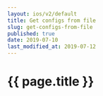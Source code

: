 ```yaml
---
layout: ios/v2/default
title: Get configs from file
slug: get-configs-from-file
published: true
date: 2019-07-10
last_modified_at: 2019-07-12
---
```


# {{ page.title }}
